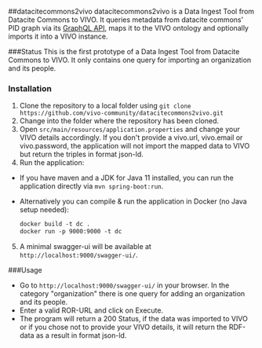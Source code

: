 ##datacitecommons2vivo
datacitecommons2vivo is a Data Ingest Tool from Datacite Commons to VIVO.
It queries metadata from datacite commons' PID graph via its [GraphQL API](https://api.datacite.org/graphql), maps it to the VIVO ontology and optionally imports it into a VIVO instance.


###Status
This is the first prototype of a Data Ingest Tool from Datacite Commons to VIVO.
It only contains one query for importing an organization and its people.


### Installation
1. Clone the repository to a local folder using `git clone https://github.com/vivo-community/datacitecommons2vivo.git`
2. Change into the folder where the repository has been cloned. 
3. Open `src/main/resources/application.properties` and change your VIVO details accordingly. 
   If you don't provide a vivo.url, vivo.email or vivo.password, the application will not import the mapped data to VIVO but return the triples in format json-ld.
3. Run the application:
  * If you have maven and a JDK for Java 11 installed, you can run the application directly via `mvn spring-boot:run`. 

  * Alternatively you can compile & run the application in Docker (no Java setup needed):
    ```dockerfile
    docker build -t dc .
    docker run -p 9000:9000 -t dc

5. A minimal swagger-ui will be available at `http://localhost:9000/swagger-ui/`.

###Usage
* Go to `http://localhost:9000/swagger-ui/` in your browser. In the category "organization" there is one query for adding an organization and its people. 
* Enter a valid ROR-URL and click on Execute. 
* The program will return a 200 Status, if the data was imported to VIVO or if you chose not to provide your VIVO details, it will return the RDF-data as a result in format json-ld.